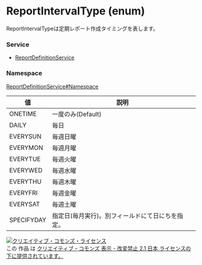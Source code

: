 # ReportIntervalType (enum)
ReportIntervalTypeは定期レポート作成タイミングを表します。
### Service
+ [ReportDefinitionService](../../services/ReportDefinitionService.md)

### Namespace
[ReportDefinitionService#Namespace](../../services/ReportDefinitionService.md#namespace)

| 値 | 説明 | 
|---|---|
| ONETIME| 一度のみ(Default) |
| DAILY| 毎日 |
| EVERYSUN| 毎週日曜 |
| EVERYMON| 毎週月曜 |
| EVERYTUE| 毎週火曜 |
| EVERYWED| 毎週水曜 |
| EVERYTHU| 毎週木曜 |
| EVERYFRI| 毎週金曜 |
| EVERYSAT| 毎週土曜 |
| SPECIFYDAY| 指定日(毎月実行)。別フィールドにて日にちを指定。 |

<a rel="license" href="http://creativecommons.org/licenses/by-nd/2.1/jp/"><img alt="クリエイティブ・コモンズ・ライセンス" style="border-width:0" src="https://i.creativecommons.org/l/by-nd/2.1/jp/88x31.png" /></a><br />この 作品 は <a rel="license" href="http://creativecommons.org/licenses/by-nd/2.1/jp/">クリエイティブ・コモンズ 表示 - 改変禁止 2.1 日本 ライセンスの下に提供されています。</a>
